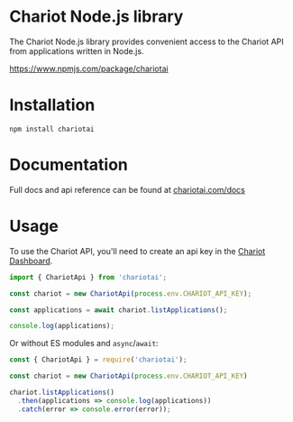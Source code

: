 # Chariot Node.js library
The Chariot Node.js library provides convenient access to the Chariot API from applications written in Node.js.

https://www.npmjs.com/package/chariotai

# Installation
```
npm install chariotai
```

# Documentation
Full docs and api reference can be found at [chariotai.com/docs](https://chariotai.com/docs)

# Usage
To use the Chariot API, you'll need to create an api key in the [Chariot Dashboard](https://chariotai.com/dashboard/api-keys).

```javascript
import { ChariotApi } from 'chariotai';

const chariot = new ChariotApi(process.env.CHARIOT_API_KEY);

const applications = await chariot.listApplications();

console.log(applications);
```

Or without ES modules and `async`/`await`:

```javascript
const { ChariotApi } = require('chariotai');

const chariot = new ChariotApi(process.env.CHARIOT_API_KEY)

chariot.listApplications()
  .then(applications => console.log(applications))
  .catch(error => console.error(error));
```
